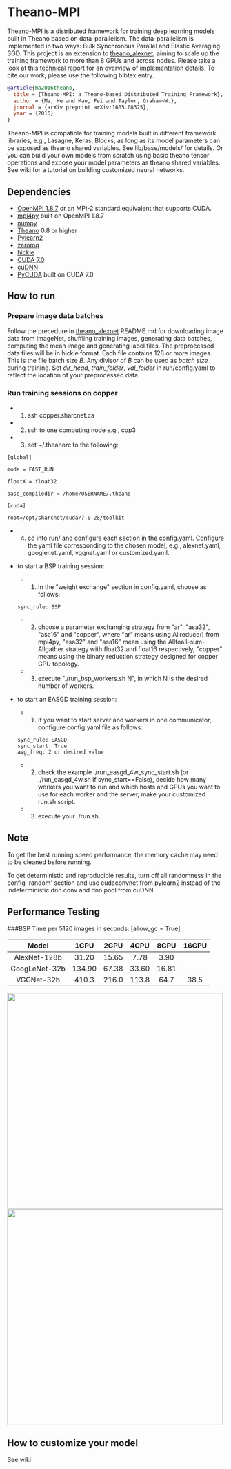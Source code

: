 # Theano-MPI
Theano-MPI is a distributed framework for training deep learning models built in Theano based on data-parallelism. 
The data-parallelism is implemented in two ways: Bulk Synchronous Parallel and Elastic Averaging SGD. This project is an extension to [theano_alexnet](https://github.com/uoguelph-mlrg/theano_alexnet), aiming to scale up the training framework to more than 8 GPUs and across nodes. Please take a look at this [technical report](http://arxiv.org/abs/1605.08325) for an overview of implementation details. To cite our work, please use the following bibtex entry.

```bibtex
@article{ma2016theano,
  title = {Theano-MPI: a Theano-based Distributed Training Framework},
  author = {Ma, He and Mao, Fei and Taylor, Graham~W.},
  journal = {arXiv preprint arXiv:1605.08325},
  year = {2016}
}
```

Theano-MPI is compatible for training models built in different framework libraries, e.g., Lasagne, Keras, Blocks, as long as its model parameters can be exposed as theano shared variables. See lib/base/models/ for details. Or you can build your own models from scratch using basic theano tensor operations and expose your model parameters as theano shared variables. See wiki for a tutorial on building customized neural networks.



## Dependencies
* [OpenMPI 1.8.7](http://www.open-mpi.org/) or an MPI-2 standard equivalent that supports CUDA.
* [mpi4py](https://pypi.python.org/pypi/mpi4py) built on OpenMPI 1.8.7
* [numpy](http://www.numpy.org/)
* [Theano](http://deeplearning.net/software/theano/) 0.8 or higher
* [Pylearn2](http://deeplearning.net/software/pylearn2/)
* [zeromq](http://zeromq.org/bindings:python)
* [hickle](https://github.com/telegraphic/hickle)
* [CUDA 7.0](https://developer.nvidia.com/cuda-toolkit-70)
* [cuDNN](https://developer.nvidia.com/cudnn)
* [PyCUDA](http://mathema.tician.de/software/pycuda/) built on CUDA 7.0

## How to run

### Prepare image data batches
Follow the precedure in [theano_alexnet](https://github.com/uoguelph-mlrg/theano_alexnet) README.md for downloading image data from ImageNet, shuffling training images, generating data batches, computing the mean image and generating label files. The preprocessed data files will be in hickle format. Each file contains 128 or more images. This is the file batch size *B*. Any divisor of *B* can be used as *batch size* during training. Set *dir_head*, *train_folder*, *val_folder* in run/config.yaml to reflect the location of your preprocessed data.

### Run training sessions on copper
- 1. ssh copper.sharcnet.ca
- 2. ssh to one computing node e.g., cop3
- 3. set ~/.theanorc to the following:
```
[global]

mode = FAST_RUN

floatX = float32

base_compiledir = /home/USERNAME/.theano

[cuda]

root=/opt/sharcnet/cuda/7.0.28/toolkit
```
- 4. cd into run/ and configure each section in the config.yaml. Configure the yaml file corresponding to the chosen model, e.g., alexnet.yaml, googlenet.yaml, vggnet.yaml or customized.yaml.
- to start a BSP training session: 
  - 1) In the "weight exchange" section in config.yaml, choose as follows:
  ```
  sync_rule: BSP
  ```
  - 2) choose a parameter exchanging strategy from "ar", "asa32", "asa16" and "copper", where "ar" means using Allreduce() from mpi4py, "asa32" and "asa16" mean using the Alltoall-sum-Allgather strategy with float32 and float16 respectively, "copper" means using the binary reduction strategy designed for copper GPU topology.
  - 3) execute "./run_bsp_workers.sh N", in which N is the desired number of workers.

- to start an EASGD training session: 
  - 1) If you want to start server and workers in one communicator, configure config.yaml file as follows:
   ```
   sync_rule: EASGD
   sync_start: True 
   avg_freq: 2 or desired value
   ```
  - 2) check the example ./run_easgd_4w_sync_start.sh (or ./run_easgd_4w.sh if sync_start==False),  decide how many workers you want to run and which hosts and GPUs you want to use for each worker and the server, make your customized run.sh script. 
  - 3) execute your ./run.sh.

## Note

To get the best running speed performance, the memory cache may need to be cleaned before running.

To get deterministic and reproducible results, turn off all randomness in the config 'random' section and use cudaconvnet from pylearn2 instead of the indeterministic dnn.conv and dnn.pool from cuDNN.

## Performance Testing

###BSP
Time per 5120 images in seconds: [allow_gc = True]

| Model | 1GPU  | 2GPU  | 4GPU  | 8GPU  | 16GPU |
| :---: | :---: | :---: | :---: | :---: | :---: |
| AlexNet-128b | 31.20 | 15.65 | 7.78 | 3.90 | |
| GoogLeNet-32b | 134.90 | 67.38 | 33.60 | 16.81 | |
| VGGNet-32b | 410.3 | 216.0 | 113.8 | 64.7 | 38.5 |

<img src=https://github.com/uoguelph-mlrg/Parallel-training/raw/master/show/val_a.png width=500/>
<img src=https://github.com/uoguelph-mlrg/Parallel-training/raw/master/show/val_g.png width=500/>

## How to customize your model

See wiki
